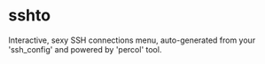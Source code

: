 # sshto

Interactive, sexy SSH connections menu, auto-generated from your 'ssh_config' and powered by 'percol' tool.


